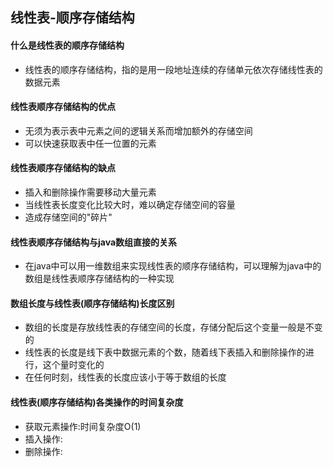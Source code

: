 ## 线性表-顺序存储结构

#### 什么是线性表的顺序存储结构
- 线性表的顺序存储结构，指的是用一段地址连续的存储单元依次存储线性表的数据元素

#### 线性表顺序存储结构的优点
- 无须为表示表中元素之间的逻辑关系而增加额外的存储空间
- 可以快速获取表中任一位置的元素

#### 线性表顺序存储结构的缺点
- 插入和删除操作需要移动大量元素
- 当线性表长度变化比较大时，难以确定存储空间的容量
- 造成存储空间的"碎片"

#### 线性表顺序存储结构与java数组直接的关系
- 在java中可以用一维数组来实现线性表的顺序存储结构，可以理解为java中的数组是线性表顺序存储结构的一种实现

#### 数组长度与线性表(顺序存储结构)长度区别
- 数组的长度是存放线性表的存储空间的长度，存储分配后这个变量一般是不变的
- 线性表的长度是线下表中数据元素的个数，随着线下表插入和删除操作的进行，这个量时变化的
- 在任何时刻，线性表的长度应该小于等于数组的长度

#### 线性表(顺序存储结构)各类操作的时间复杂度
- 获取元素操作:时间复杂度O(1)
- 插入操作:
- 删除操作:
